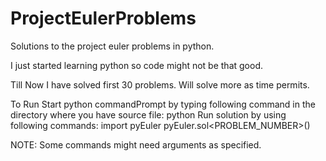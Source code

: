 ProjectEulerProblems
====================

Solutions to the project euler problems in python.

I just started learning python so code might not be that good.

Till Now I have solved first 30 problems. Will solve more as time permits. 

To Run 
  Start python commandPrompt by typing following command in the directory where you have 
  source file:
    python
  Run solution by using following commands:
    import pyEuler
    pyEuler.sol<PROBLEM_NUMBER>()
    
NOTE: Some commands might need arguments as specified.

    